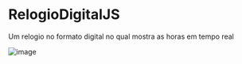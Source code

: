 # RelogioDigitalJS
 Um relogio no formato digital no qual mostra as horas em tempo real

![image](https://github.com/AlexandreSantanaa/RelogioDigitalJS/assets/126908528/7e00c2fa-fa67-4874-b79a-a6fdfbbb9249)
